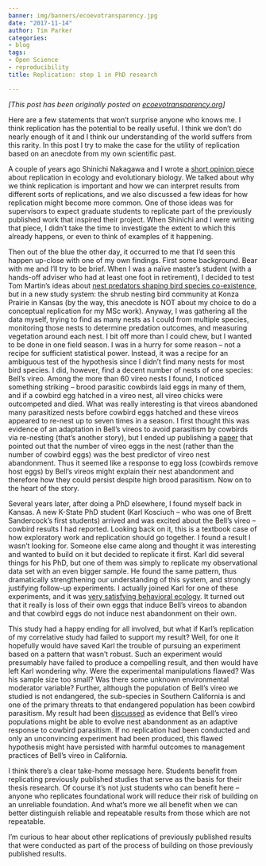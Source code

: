 ```yaml
---
banner: img/banners/ecoevotransparency.jpg
date: "2017-11-14"
author: Tim Parker
categories:
- blog
tags:
- Open Science
- reproducibility
title: Replication: step 1 in PhD research

---
```


*[This post has been originally posted on [ecoevotransparency.org](http://www.ecoevotransparency.org/)]*    



Here are a few statements that won’t surprise anyone who knows me. I think replication has the potential to be really useful. I think we don’t do nearly enough of it and I think our understanding of the world suffers from this rarity. In this post I try to make the case for the utility of replication based on an anecdote from my own scientific past.   

A couple of years ago Shinichi Nakagawa and I wrote a [short opinion piece](https://bmcbiol.biomedcentral.com/articles/10.1186/s12915-015-0196-3) about replication in ecology and evolutionary biology. We talked about why we think replication is important and how we can interpret results from different sorts of replications, and we also discussed a few ideas for how replication might become more common. One of those ideas was for supervisors to expect graduate students to replicate part of the previously published work that inspired their project. When Shinichi and I were writing that piece, I didn’t take the time to investigate the extent to which this already happens, or even to think of examples of it happening.   

Then out of the blue the other day, it occurred to me that I’d seen this happen up-close with one of my own findings. First some background. Bear with me and I’ll try to be brief. When I was a naïve master’s student (with a hands-off adviser who had at least one foot in retirement), I decided to test Tom Martin’s ideas about [nest predators shaping bird species co-existence](https://www.pnas.org/content/85/7/2196.abstract), but in a new study system: the shrub nesting bird community at Konza Prairie in Kansas (by the way, this anecdote is NOT about my choice to do a conceptual replication for my MSc work). Anyway, I was gathering all the data myself, trying to find as many nests as I could from multiple species, monitoring those nests to determine predation outcomes, and measuring vegetation around each nest. I bit off more than I could chew, but I wanted to be done in one field season. I was in a hurry for some reason – not a recipe for sufficient statistical power. Instead, it was a recipe for an ambiguous test of the hypothesis since I didn’t find many nests for most bird species. I did, however, find a decent number of nests of one species: Bell’s vireo. Among the more than 60 vireo nests I found, I noticed something striking – brood parasitic cowbirds laid eggs in many of them, and if a cowbird egg hatched in a vireo nest, all vireo chicks were outcompeted and died. What was really interesting is that vireos abandoned many parasitized nests before cowbird eggs hatched and these vireos appeared to re-nest up to seven times in a season. I first thought this was evidence of an adaptation in Bell’s vireos to avoid parasitism by cowbirds via re-nesting (that’s another story), but I ended up publishing a [paper](https://www.jstor.org/stable/4164135) that pointed out that the number of vireo eggs in the nest (rather than the number of cowbird eggs) was the best predictor of vireo nest abandonment. Thus it seemed like a response to egg loss (cowbirds remove host eggs) by Bell’s vireos might explain their nest abandonment and therefore how they could persist despite high brood parasitism. Now on to the heart of the story.   

Several years later, after doing a PhD elsewhere, I found myself back in Kansas. A new K-State PhD student (Karl Kosciuch – who was one of Brett Sandercock’s first students) arrived and was excited about the Bell’s vireo –cowbird results I had reported. Looking back on it, this is a textbook case of how exploratory work and replication should go together. I found a result I wasn’t looking for. Someone else came along and thought it was interesting and wanted to build on it but decided to replicate it first. Karl did several things for his PhD, but one of them was simply to replicate my observational data set with an even bigger sample. He found the same pattern, thus dramatically strengthening our understanding of this system, and strongly justifying follow-up experiments. I actually joined Karl for one of these experiments, and it was [very satisfying behavioral ecology](https://doi.org/10.1093/beheco/arl025). It turned out that it really is loss of their own eggs that induce Bell’s vireos to abandon and that cowbird eggs do not induce nest abandonment on their own.   

This study had a happy ending for all involved, but what if Karl’s replication of my correlative study had failed to support my result? Well, for one it hopefully would have saved Karl the trouble of pursuing an experiment based on a pattern that wasn’t robust. Such an experiment would presumably have failed to produce a compelling result, and then would have left Karl wondering why. Were the experimental manipulations flawed? Was his sample size too small? Was there some unknown environmental moderator variable? Further, although the population of Bell’s vireo we studied is not endangered, the sub-species in Southern California is and one of the primary threats to that endangered population has been cowbird parasitism. My result had been [discussed](https://www.jstor.org/stable/40166816?seq=1) as evidence that Bell’s vireo populations might be able to evolve nest abandonment as an adaptive response to cowbird parasitism. If no replication had been conducted and only an unconvincing experiment had been produced, this flawed hypothesis might have persisted with harmful outcomes to management practices of Bell’s vireo in California.   

I think there’s a clear take-home message here. Students benefit from replicating previously published studies that serve as the basis for their thesis research. Of course it’s not just students who can benefit here – anyone who replicates foundational work will reduce their risk of building on an unreliable foundation. And what’s more we all benefit when we can better distinguish reliable and repeatable results from those which are not repeatable.   

I’m curious to hear about other replications of previously published results that were conducted as part of the process of building on those previously published results.   

